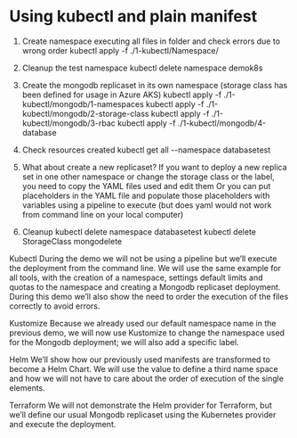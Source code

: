 # Using kubectl and plain manifest

1. Create namespace executing all files in folder and check errors due to wrong order
kubectl apply -f ./1-kubectl/Namespace/

2. Cleanup the test namespace
kubectl delete namespace demok8s

3. Create the mongodb replicaset in its own namespace (storage class has been defined for usage in Azure AKS)
kubectl apply -f ./1-kubectl/mongodb/1-namespaces
kubectl apply -f ./1-kubectl/mongodb/2-storage-class
kubectl apply -f ./1-kubectl/mongodb/3-rbac
kubectl apply -f ./1-kubectl/mongodb/4-database

4. Check resources created
kubectl get all --namespace databasetest

5. What about create a new replicaset? 
If you want to deploy a new replica set in one other namespace or change the storage class or the label, you need to copy the YAML files used and edit them
Or you can put placeholders in the YAML file and populate those placeholders with variables using a pipeline to execute (but does yaml would not work from command line on your local computer)

6. Cleanup
kubectl delete namespace databasetest
kubectl delete StorageClass mongodelete


Kubectl
During the demo we will not be using a pipeline but we’ll execute the deployment from the command line. We will use the same example for all tools, with the creation of a namespace, settings default limits and quotas to the namespace and creating a Mongodb replicaset deployment.
During this demo we’ll also show the need to order the execution of the files correctly to avoid errors.


Kustomize
Because we already used our default namespace name in the previous demo, we will now use Kustomize to change the namespace used for the Mongodb deployment; we will also add a specific label. 



Helm
We’ll show how our previously used manifests are transformed to become a Helm Chart. We will use the value to define a third name space and how we will not have to care about the order of execution of the single elements.



Terraform
We will not demonstrate the Helm provider for Terraform, but we’ll define our usual Mongodb replicaset using the Kubernetes provider and execute the deployment. 

